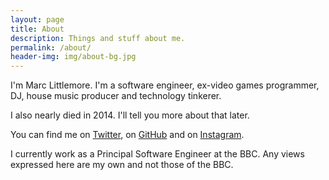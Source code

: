 ```yaml
---
layout: page
title: About
description: Things and stuff about me.
permalink: /about/
header-img: img/about-bg.jpg
---
```


I'm Marc Littlemore. I'm a software engineer, ex-video games programmer, DJ, house music producer and technology tinkerer.

I also nearly died in 2014. I'll tell you more about that later.

You can find me on [Twitter](https://www.twitter.com/marclittlemore), on [GitHub](https://www.github.com/MarcL) and on [Instagram](https://www.instagram.com/marclittlemore).

I currently work as a Principal Software Engineer at the BBC. Any views expressed here are my own and not those of the BBC.